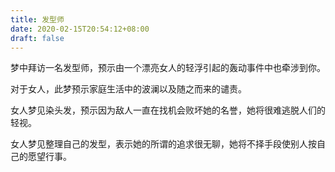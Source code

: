 ```yaml
---
title: 发型师
date: 2020-02-15T20:54:12+08:00
draft: false
---
```


梦中拜访一名发型师，预示由一个漂亮女人的轻浮引起的轰动事件中也牵涉到你。

对于女人，此梦预示家庭生活中的波澜以及随之而来的谴责。

女人梦见染头发，预示因为敌人一直在找机会败坏她的名誉，她将很难逃脱人们的轻视。

女人梦见整理自己的发型，表示她的所谓的追求很无聊，她将不择手段使别人按自己的愿望行事。


